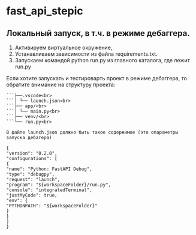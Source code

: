 # fast_api_stepic

## Локальный запуск, в т.ч. в режиме дебаггера.

1. Активируем виртуальное окружение,
2. Устанавливаем зависимости из файла requirements.txt.
3. Запускаем командой python run.py из главного каталога, где лежит run.py

Если хотите запускать и тестироварть проект в режиме дебаггера, то обратите внимание на структуру проекта:

````project_name/<br>
```├──.vscode<br>
```│ └── launch.json<br>
```├── app/<br>
```│ └── main.py<br>
```├── venv/<br>
```└── run.py<br>

В файле launch.json должно быть такое содержимое (это опараметры запуска дебагера)

{
"version": "0.2.0",
"configurations": [
{
"name": "Python: FastAPI Debug",
"type": "debugpy",
"request": "launch",
"program": "${workspaceFolder}/run.py",
"console": "integratedTerminal",
"justMyCode": true,
"env": {
"PYTHONPATH": "${workspaceFolder}"
}
}
]
}
````
